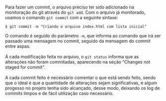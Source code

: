 Para fazer um commit, o arquivo preciso ter sido adicionado na monitoração do git através do `git add`. Com o arquivo já monitorado, usamos o comando `git commit` com a seguinte sintaxe:
```
$ git commit -m "Criando o arquivo index.html com lista inicial"
```
O comando é seguido do parâmetro `-m`, que informa ao comando que irá ser passado uma mensagem no commit, seguido da mensagem do commit entre aspas.<br><br>
Á cada modificação feita no arquivo, o `git status` informa que as alterações não foram commitadas, aparecendo na seção “Changes not staged for commit”.<br><br>
A cada commit feito é necessário comentar o que está sendo feito, sendo que o ideal é que a quantidade de alterações sejam significativas, e algum progesso no projeto tenha sido alcançado, desse modo, deixando os log de commits limpos e de fácil utilização caso necessário.
